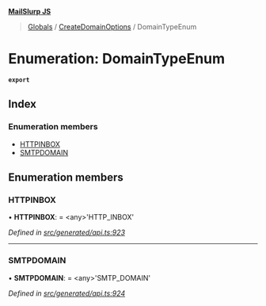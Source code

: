 **[MailSlurp JS](../README.md)**

> [Globals](../README.md) / [CreateDomainOptions](../modules/createdomainoptions.md) / DomainTypeEnum

# Enumeration: DomainTypeEnum

**`export`** 

## Index

### Enumeration members

* [HTTPINBOX](createdomainoptions.domaintypeenum.md#httpinbox)
* [SMTPDOMAIN](createdomainoptions.domaintypeenum.md#smtpdomain)

## Enumeration members

### HTTPINBOX

•  **HTTPINBOX**:  = \<any>'HTTP\_INBOX'

*Defined in [src/generated/api.ts:923](https://github.com/mailslurp/mailslurp-client/blob/37bf78e/src/generated/api.ts#L923)*

___

### SMTPDOMAIN

•  **SMTPDOMAIN**:  = \<any>'SMTP\_DOMAIN'

*Defined in [src/generated/api.ts:924](https://github.com/mailslurp/mailslurp-client/blob/37bf78e/src/generated/api.ts#L924)*
